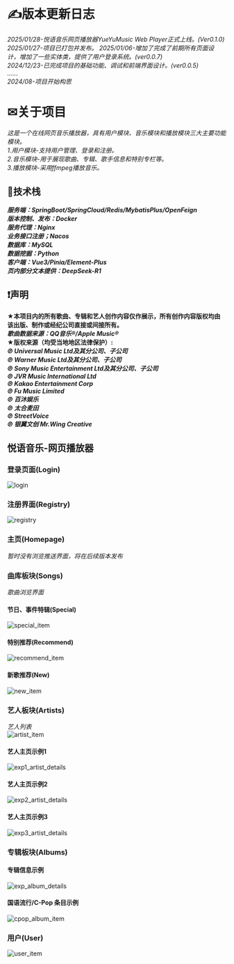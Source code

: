 # ✍版本更新日志
*2025/01/28-悦语音乐网页播放器YueYuMusic Web Player正式上线。(Ver0.1.0)*  
*2025/01/27-项目已打包并发布。*
*2025/01/06-增加了完成了前期所有页面设计，增加了一些实体类，提供了用户登录系统。(ver0.0.7)*  
*2024/12/23-已完成项目的基础功能、调试和前端界面设计。(ver0.0.5)*   
*......*  
*2024/08-项目开始构思*  
# ✉关于项目
*这是一个在线网页音乐播放器，具有用户模块、音乐模块和播放模块三大主要功能模块。*  
*1.用户模块-支持用户管理、登录和注册。*  
*2.音乐模块-用于展现歌曲、专辑、歌手信息和特别专栏等。*  
*3.播放模块-采用ffmpeg播放音乐。*  
## 🚀技术栈
***服务端：SpringBoot/SpringCloud/Redis/MybatisPlus/OpenFeign***  
***版本控制、发布：Docker***  
***服务代理：Nginx***  
***业务接口注册；Nacos***  
***数据库：MySQL***  
***数据挖掘：Python***  
***客户端：Vue3/Pinia/Element-Plus***  
***页内部分文本提供：DeepSeek-R1***  
## ❗声明  
**★本项目内的所有歌曲、专辑和艺人创作内容仅作展示，所有创作内容版权均由该出版、制作或经纪公司直接或间接所有。**  
***歌曲数据来源：QQ音乐®/Apple Music®***  
**★版权来源（均受当地地区法律保护）:**  
***℗ Universal Music Ltd及其分公司、子公司***  
***℗ Warner Music Ltd及其分公司、子公司***  
***℗ Sony Music Entertainment Ltd及其分公司、子公司***  
***℗ JVR Music International Ltd***  
***℗ Kakao Entertainment Corp***  
***℗ Fu Music Limited***  
***℗ 百沐娱乐***  
***℗ 太合麦田***  
***℗ StreetVoice***  
***℗ 银翼文创 Mr.Wing Creative***  
## 悦语音乐-网页播放器
### 登录页面(Login)  
![login](https://github.com/user-attachments/assets/79306639-738f-4512-a7d6-434f0ebfd0fa)
### 注册界面(Registry)  
![registry](https://github.com/user-attachments/assets/b9a502c9-3c83-422a-89b1-7ada838861fd)
### 主页(Homepage)
*暂时没有浏览推送界面，将在后续版本发布*  
### 曲库板块(Songs)  
*歌曲浏览界面*
#### 节日、事件特辑(Special)  
![special_item](https://github.com/user-attachments/assets/2b626f1a-e9c9-4775-8eb0-b4219156dce6)  
#### 特别推荐(Recommend)  
![recommend_item](https://github.com/user-attachments/assets/32b98206-74b1-4f0d-ab46-9728c72cc08c)  
#### 新歌推荐(New)  
![new_item](https://github.com/user-attachments/assets/0d268328-aebe-422f-a645-fc443f600c1c)  
### 艺人板块(Artists)  
*艺人列表*  
![artist_item](https://github.com/user-attachments/assets/d9dc7156-abed-4806-a1cf-9dce26233c0a)  
#### 艺人主页示例1  
![exp1_artist_details](https://github.com/user-attachments/assets/6bff0722-5d1e-4a21-8d66-139e5e1e78a5)  
#### 艺人主页示例2  
![exp2_artist_details](https://github.com/user-attachments/assets/e74ae1b7-4bda-456c-b5f4-77bed382de2d)  
#### 艺人主页示例3  
![exp3_artist_details](https://github.com/user-attachments/assets/2c794458-86bc-440e-bd28-8a0445c0f503)  
### 专辑板块(Albums)  
#### 专辑信息示例  
![exp_album_details](https://github.com/user-attachments/assets/db7e1c8c-7422-4877-b444-0fc458972e6e)  
#### 国语流行/C-Pop 条目示例
![cpop_album_item](https://github.com/user-attachments/assets/27e2d449-b0bb-4ed6-bb96-930333fc2874)  
### 用户(User)  
![user_item](https://github.com/user-attachments/assets/3f094186-3d0d-4afa-86b4-0b58c4275dc2)  
